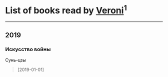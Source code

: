 # List of books read by [Veroni](https://plus.google.com/108917296610037809565)<sup>1</sup>
---

## 2019

### Искусство войны
Сунь-цзы
> [2019-01-01] 



